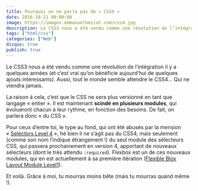 ```yaml
---
title: Pourquoi on ne parle pas de « CSS4 »
date: 2016-10-21 00:00:00
image: https://images.emmanuelbeziat.com/css4.jpg
description: Le CSS3 nous a été vendu comme une révolution de l’intégration il y a quelques années. Aussi, tout le monde semble attendre le CSS4… Qui ne viendra jamais.
tags: ["html/css"]
categories: ["Web"]
disqus: true
publish: true
---
```


Le CSS3 nous a été vendu comme une révolution de l’intégration il y a quelques années (et c’est vrai qu’on bénéficie aujourd’hui de quelques ajouts intéressants). Aussi, tout le monde semble attendre le CSS4… Qui ne viendra jamais.

La raison à cela, c’est que le CSS ne sera plus versionné en tant que langage « entier ». Il est maintenant <strong>scindé en plusieurs modules</strong>, qui évolueront chacun à leur rythme, en fonction des besoins. De fait, on parlera donc « du CSS ».

Pour ceux d’entre toi, le type au fond, qui ont été abusés par la mension « [Selectors Level 4](http://www.w3.org/TR/selectors4) », hé bien il ne s’agit pas du CSS4, mais seulement (comme son nom l’indique étrangement !) du seul module des sélecteurs CSS, qui passera prochainement en version 4, apportant de nouveaux sélecteurs (dont le très attendu `:required`).
Flexbox est un de ces nouveaux modules, qui en est actuellement à sa première itération ([Flexible Blox Layout Module Level1](https://www.w3.org/TR/css-flexbox-1/)).

Et voilà. Grâce à moi, tu mourras moins bête (mais tu mourras quand même !).
